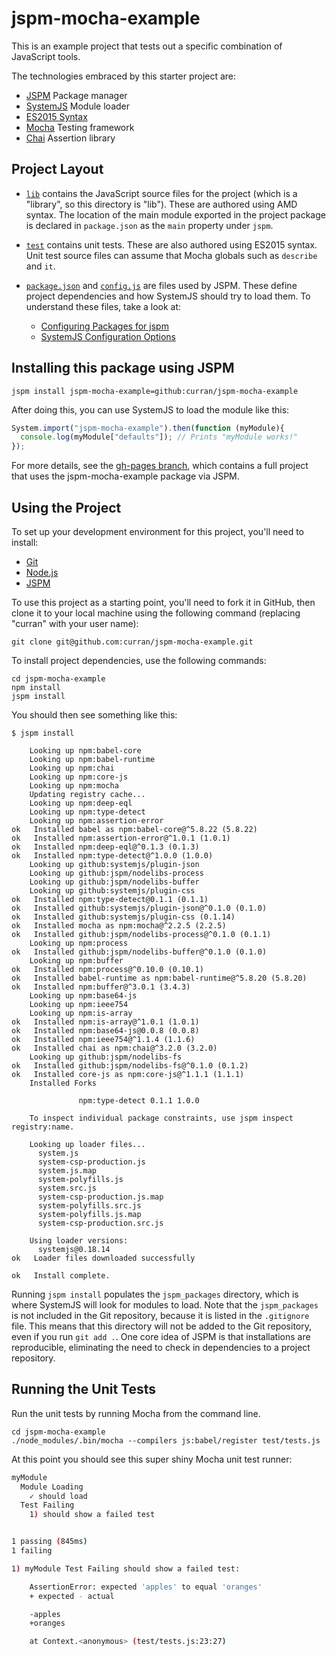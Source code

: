 # jspm-mocha-example

This is an example project that tests out a specific combination of JavaScript tools.

The technologies embraced by this starter project are:

 * [JSPM](http://jspm.io/) Package manager
 * [SystemJS](https://github.com/systemjs/systemjs) Module loader
 * [ES2015 Syntax](http://babeljs.io/docs/learn-es2015/)
 * [Mocha](http://mochajs.org/) Testing framework
 * [Chai](http://chaijs.com/) Assertion library

## Project Layout

 * [`lib`](./lib) contains the JavaScript source files for the project (which is a "library", so this directory is "lib"). These are authored using AMD syntax. The location of the main module exported in the project package is declared in `package.json` as the `main` property under `jspm`.

 * [`test`](./test) contains unit tests. These are also authored using ES2015 syntax. Unit test source files can assume that Mocha globals such as `describe` and `it`.

 * [`package.json`](./package.json) and [`config.js`](./config.js) are files used by JSPM. These define project dependencies and how SystemJS should try to load them. To understand these files, take a look at:

   * [Configuring Packages for jspm](https://github.com/jspm/registry/wiki/Configuring-Packages-for-jspm)
   * [SystemJS Configuration Options](https://github.com/systemjs/systemjs/wiki/Configuration-Options)

## Installing this package using JSPM

```
jspm install jspm-mocha-example=github:curran/jspm-mocha-example
```

After doing this, you can use SystemJS to load the module like this:

```javascript
System.import("jspm-mocha-example").then(function (myModule){
  console.log(myModule["defaults"]); // Prints "myModule works!"
});
```

For more details, see the [gh-pages branch](https://github.com/curran/jspm-mocha-example/tree/gh-pages), which contains a full project that uses the jspm-mocha-example package via JSPM.

## Using the Project

To set up your development environment for this project, you'll need to install:

 * [Git](http://git-scm.com/)
 * [Node.js](https://nodejs.org/)
 * [JSPM](https://github.com/jspm/jspm-cli/wiki/Getting-Started)

To use this project as a starting point, you'll need to fork it in GitHub, then clone it to your local machine using the following command (replacing "curran" with your user name):

`git clone git@github.com:curran/jspm-mocha-example.git`

To install project dependencies, use the following commands:

```
cd jspm-mocha-example
npm install
jspm install
```

You should then see something like this:

```
$ jspm install

    Looking up npm:babel-core
    Looking up npm:babel-runtime
    Looking up npm:chai
    Looking up npm:core-js
    Looking up npm:mocha
    Updating registry cache...
    Looking up npm:deep-eql
    Looking up npm:type-detect
    Looking up npm:assertion-error
ok   Installed babel as npm:babel-core@^5.8.22 (5.8.22)
ok   Installed npm:assertion-error@^1.0.1 (1.0.1)
ok   Installed npm:deep-eql@^0.1.3 (0.1.3)
ok   Installed npm:type-detect@^1.0.0 (1.0.0)
    Looking up github:systemjs/plugin-json
    Looking up github:jspm/nodelibs-process
    Looking up github:jspm/nodelibs-buffer
    Looking up github:systemjs/plugin-css
ok   Installed npm:type-detect@0.1.1 (0.1.1)
ok   Installed github:systemjs/plugin-json@^0.1.0 (0.1.0)
ok   Installed github:systemjs/plugin-css (0.1.14)
ok   Installed mocha as npm:mocha@^2.2.5 (2.2.5)
ok   Installed github:jspm/nodelibs-process@^0.1.0 (0.1.1)
    Looking up npm:process
ok   Installed github:jspm/nodelibs-buffer@^0.1.0 (0.1.0)
    Looking up npm:buffer
ok   Installed npm:process@^0.10.0 (0.10.1)
ok   Installed babel-runtime as npm:babel-runtime@^5.8.20 (5.8.20)
ok   Installed npm:buffer@^3.0.1 (3.4.3)
    Looking up npm:base64-js
    Looking up npm:ieee754
    Looking up npm:is-array
ok   Installed npm:is-array@^1.0.1 (1.0.1)
ok   Installed npm:base64-js@0.0.8 (0.0.8)
ok   Installed npm:ieee754@^1.1.4 (1.1.6)
ok   Installed chai as npm:chai@^3.2.0 (3.2.0)
    Looking up github:jspm/nodelibs-fs
ok   Installed github:jspm/nodelibs-fs@^0.1.0 (0.1.2)
ok   Installed core-js as npm:core-js@^1.1.1 (1.1.1)
    Installed Forks

               npm:type-detect 0.1.1 1.0.0

    To inspect individual package constraints, use jspm inspect registry:name.

    Looking up loader files...
      system.js
      system-csp-production.js
      system.js.map
      system-polyfills.js
      system.src.js
      system-csp-production.js.map
      system-polyfills.src.js
      system-polyfills.js.map
      system-csp-production.src.js

    Using loader versions:
      systemjs@0.18.14
ok   Loader files downloaded successfully

ok   Install complete.
```

Running `jspm install` populates the `jspm_packages` directory, which is where SystemJS will look for modules to load. Note that the `jspm_packages` is not included in the Git repository, because it is listed in the `.gitignore` file. This means that this directory will not be added to the Git repository, even if you run `git add .`. One core idea of JSPM is that installations are reproducible, eliminating the need to check in dependencies to a project repository.

## Running the Unit Tests

Run the unit tests by running Mocha from the command line.

```
cd jspm-mocha-example
./node_modules/.bin/mocha --compilers js:babel/register test/tests.js
```

At this point you should see this super shiny Mocha unit test runner:

```sh
myModule
  Module Loading
    ✓ should load
  Test Failing
    1) should show a failed test


1 passing (845ms)
1 failing

1) myModule Test Failing should show a failed test:

    AssertionError: expected 'apples' to equal 'oranges'
    + expected - actual

    -apples
    +oranges

    at Context.<anonymous> (test/tests.js:23:27)
```
